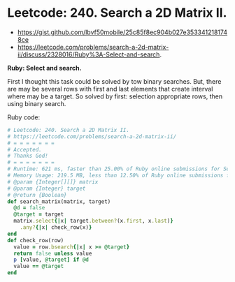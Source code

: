 # Leetcode: 240. Search a 2D Matrix II.

- https://gist.github.com/lbvf50mobile/25c85f8ec904b027e3533412181748ce
- https://leetcode.com/problems/search-a-2d-matrix-ii/discuss/2328016/Ruby%3A-Select-and-search.

**Ruby: Select and search.**

First I thought this task could be solved by tow binary searches. But, there are may be several rows with first and last elements that create interval where may be a target. So solved by first: selection appropriate rows, then using binary search.


Ruby code:
```Ruby
# Leetcode: 240. Search a 2D Matrix II.
# https://leetcode.com/problems/search-a-2d-matrix-ii/
# = = = = = = =
# Accepted.
# Thanks God!
# = = = = = = =
# Runtime: 621 ms, faster than 25.00% of Ruby online submissions for Search a 2D Matrix II.
# Memory Usage: 219.5 MB, less than 12.50% of Ruby online submissions for Search a 2D Matrix II.
# @param {Integer[][]} matrix
# @param {Integer} target
# @return {Boolean}
def search_matrix(matrix, target)
  @d = false
  @target = target
  matrix.select{|x| target.between?(x.first, x.last)}
    .any?{|x| check_row(x)}
end
def check_row(row)
  value = row.bsearch{|x| x >= @target}
  return false unless value
  p [value, @target] if @d
  value == @target
end
```

